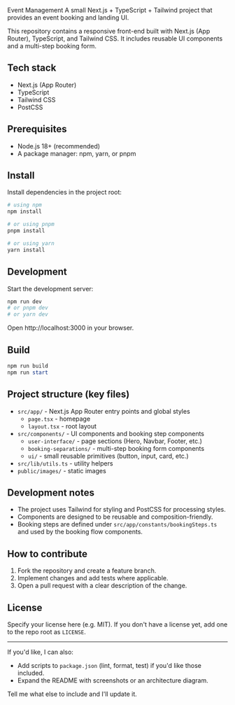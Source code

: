 Event Management
A small Next.js + TypeScript + Tailwind project that provides an event booking and landing UI.

This repository contains a responsive front-end built with Next.js (App Router), TypeScript, and Tailwind CSS. It includes reusable UI components and a multi-step booking form.

## Tech stack

- Next.js (App Router)
- TypeScript
- Tailwind CSS
- PostCSS

## Prerequisites

- Node.js 18+ (recommended)
- A package manager: npm, yarn, or pnpm

## Install

Install dependencies in the project root:

```powershell
# using npm
npm install

# or using pnpm
pnpm install

# or using yarn
yarn install
```

## Development

Start the development server:

```powershell
npm run dev
# or pnpm dev
# or yarn dev
```

Open http://localhost:3000 in your browser.

## Build

```powershell
npm run build
npm run start
```

## Project structure (key files)

- `src/app/` - Next.js App Router entry points and global styles
	- `page.tsx` - homepage
	- `layout.tsx` - root layout
- `src/components/` - UI components and booking step components
	- `user-interface/` - page sections (Hero, Navbar, Footer, etc.)
	- `booking-separations/` - multi-step booking form components
	- `ui/` - small reusable primitives (button, input, card, etc.)
- `src/lib/utils.ts` - utility helpers
- `public/images/` - static images

## Development notes

- The project uses Tailwind for styling and PostCSS for processing styles.
- Components are designed to be reusable and composition-friendly.
- Booking steps are defined under `src/app/constants/bookingSteps.ts` and used by the booking flow components.

## How to contribute

1. Fork the repository and create a feature branch.
2. Implement changes and add tests where applicable.
3. Open a pull request with a clear description of the change.

## License

Specify your license here (e.g. MIT). If you don't have a license yet, add one to the repo root as `LICENSE`.

---

If you'd like, I can also:

- Add scripts to `package.json` (lint, format, test) if you'd like those included.
- Expand the README with screenshots or an architecture diagram.

Tell me what else to include and I'll update it.
